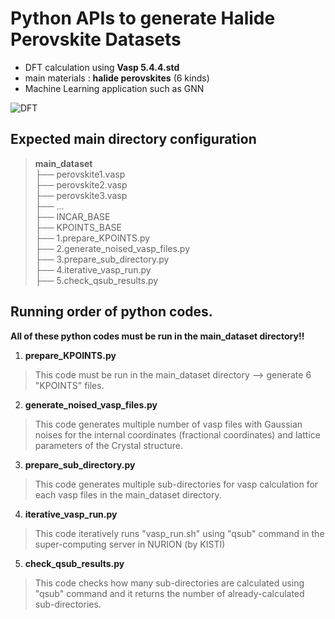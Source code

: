 # Python APIs to generate Halide Perovskite Datasets

* DFT calculation using **Vasp 5.4.4.std**
* main materials : **halide perovskites** (6 kinds)
* Machine Learning application such as GNN

![DFT](https://user-images.githubusercontent.com/76824867/139533526-fe6d443a-9e0a-4e24-a4b5-64b691a1e1b8.png)

## Expected main directory configuration
> **main_dataset** <br>
├── perovskite1.vasp <br>
├── perovskite2.vasp <br>
├── perovskite3.vasp <br>
├── ... <br>
├── INCAR_BASE <br>
├── KPOINTS_BASE <br>
├── 1.prepare_KPOINTS.py <br>
├── 2.generate_noised_vasp_files.py <br>
├── 3.prepare_sub_directory.py <br>
├── 4.iterative_vasp_run.py <br>
├── 5.check_qsub_results.py <br>

## Running order of python codes.
**All of these python codes must be run in the main_dataset directory!!**

1. **prepare_KPOINTS.py**
> This code must be run in the main_dataset directory --> generate 6 "KPOINTS" files.
2. **generate_noised_vasp_files.py** 
> This code generates multiple number of vasp files with Gaussian noises for the internal coordinates (fractional coordinates) and lattice parameters of the Crystal structure.
3. **prepare_sub_directory.py** 
> This code generates multiple sub-directories for vasp calculation for each vasp files in the main_dataset directory.
4. **iterative_vasp_run.py** 
> This code iteratively runs "vasp_run.sh" using "qsub" command in the super-computing server in NURION (by KISTI)
5. **check_qsub_results.py** 
> This code checks how many sub-directories are calculated using "qsub" command and it returns the number of already-calculated sub-directories.
